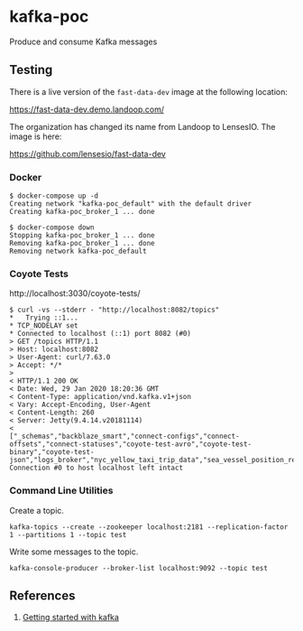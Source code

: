 # kafka-poc

Produce and consume Kafka messages

## Testing

There is a live version of the `fast-data-dev` image at the following location:

https://fast-data-dev.demo.landoop.com/

The organization has changed its name from Landoop to LensesIO. The image is here:

https://github.com/lensesio/fast-data-dev

### Docker

```
$ docker-compose up -d
Creating network "kafka-poc_default" with the default driver
Creating kafka-poc_broker_1 ... done
```

```
$ docker-compose down
Stopping kafka-poc_broker_1 ... done
Removing kafka-poc_broker_1 ... done
Removing network kafka-poc_default
```

### Coyote Tests

http://localhost:3030/coyote-tests/

```
$ curl -vs --stderr - "http://localhost:8082/topics"
*   Trying ::1...
* TCP_NODELAY set
* Connected to localhost (::1) port 8082 (#0)
> GET /topics HTTP/1.1
> Host: localhost:8082
> User-Agent: curl/7.63.0
> Accept: */*
>
< HTTP/1.1 200 OK
< Date: Wed, 29 Jan 2020 18:20:36 GMT
< Content-Type: application/vnd.kafka.v1+json
< Vary: Accept-Encoding, User-Agent
< Content-Length: 260
< Server: Jetty(9.4.14.v20181114)
<
["_schemas","backblaze_smart","connect-configs","connect-offsets","connect-statuses","coyote-test-avro","coyote-test-binary","coyote-test-json","logs_broker","nyc_yellow_taxi_trip_data","sea_vessel_position_reports","telecom_italia_data","telecom_italia_grid"]* Connection #0 to host localhost left intact
```

### Command Line Utilities

Create a topic.

```
kafka-topics --create --zookeeper localhost:2181 --replication-factor 1 --partitions 1 --topic test
```

Write some messages to the topic.

```
kafka-console-producer --broker-list localhost:9092 --topic test
```

## References

1. [Getting started with kafka](https://success.docker.com/article/getting-started-with-kafka)
